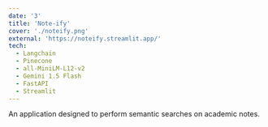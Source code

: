 ```yaml
---
date: '3'
title: 'Note-ify'
cover: './noteify.png'
external: 'https://noteify.streamlit.app/'
tech:
  - Langchain
  - Pinecone
  - all-MiniLM-L12-v2
  - Gemini 1.5 Flash
  - FastAPI
  - Streamlit
---
```


An application designed to perform semantic searches on academic notes.

